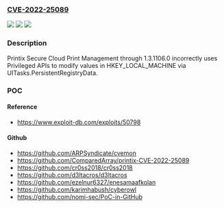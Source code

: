 ### [CVE-2022-25089](https://cve.mitre.org/cgi-bin/cvename.cgi?name=CVE-2022-25089)
![](https://img.shields.io/static/v1?label=Product&message=n%2Fa&color=blue)
![](https://img.shields.io/static/v1?label=Version&message=n%2Fa&color=blue)
![](https://img.shields.io/static/v1?label=Vulnerability&message=n%2Fa&color=brighgreen)

### Description

Printix Secure Cloud Print Management through 1.3.1106.0 incorrectly uses Privileged APIs to modify values in HKEY_LOCAL_MACHINE via UITasks.PersistentRegistryData.

### POC

#### Reference
- https://www.exploit-db.com/exploits/50798

#### Github
- https://github.com/ARPSyndicate/cvemon
- https://github.com/ComparedArray/printix-CVE-2022-25089
- https://github.com/cr0ss2018/cr0ss2018
- https://github.com/d3ltacros/d3ltacros
- https://github.com/ezelnur6327/enesamaafkolan
- https://github.com/karimhabush/cyberowl
- https://github.com/nomi-sec/PoC-in-GitHub

